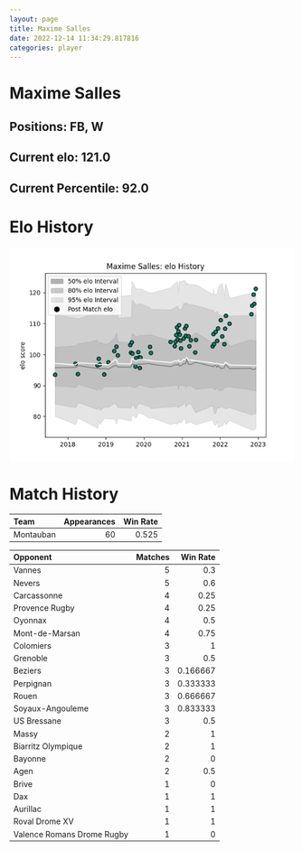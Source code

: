 ```yaml
---  
layout: page  
title: Maxime Salles  
date: 2022-12-14 11:34:29.817816  
categories: player  
---
```

# Maxime Salles

## Positions: FB, W

## Current elo: 121.0

## Current Percentile: 92.0

# Elo History


![elo history](history_MaximeSalles.png)
# Match History


| Team      |   Appearances |   Win Rate |
|:----------|--------------:|-----------:|
| Montauban |            60 |      0.525 |

| Opponent                   |   Matches |   Win Rate |
|:---------------------------|----------:|-----------:|
| Vannes                     |         5 |   0.3      |
| Nevers                     |         5 |   0.6      |
| Carcassonne                |         4 |   0.25     |
| Provence Rugby             |         4 |   0.25     |
| Oyonnax                    |         4 |   0.5      |
| Mont-de-Marsan             |         4 |   0.75     |
| Colomiers                  |         3 |   1        |
| Grenoble                   |         3 |   0.5      |
| Beziers                    |         3 |   0.166667 |
| Perpignan                  |         3 |   0.333333 |
| Rouen                      |         3 |   0.666667 |
| Soyaux-Angouleme           |         3 |   0.833333 |
| US Bressane                |         3 |   0.5      |
| Massy                      |         2 |   1        |
| Biarritz Olympique         |         2 |   1        |
| Bayonne                    |         2 |   0        |
| Agen                       |         2 |   0.5      |
| Brive                      |         1 |   0        |
| Dax                        |         1 |   1        |
| Aurillac                   |         1 |   1        |
| Roval Drome XV             |         1 |   1        |
| Valence Romans Drome Rugby |         1 |   0        |